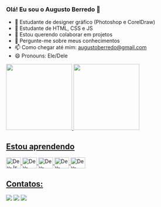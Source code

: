 ### Olá! Eu sou o Augusto Berredo  👋

- 🔭 Estudante de designer gráfico (Photoshop e CorelDraw) 
- 🌱 Estudante de HTML, CSS e JS
- 👯 Estou querendo colaborar em projetos
- 💬 Pergunte-me sobre meus conhecimentos
- 📫 Como chegar até mim: augustoberredo@gmail.com
- 😄 Pronouns: Ele/Dele



<div>
<a href="https://github.com/AugustoBerredo">
<img height="180em" src="https://github-readme-stats.vercel.app/api/top-langs/?username=AugustoBerredo&layout=compact&langs_count=7&theme=dracula"/>
<img height="180em" src="https://github-readme-stats.vercel.app/api?username=AugustoBerredo&show_icons=true&theme=dracula&include_all_commits=true&count_private=true"/>
</div>

## Estou aprendendo

<div style="display: inline_block">
<img align="center" alt="Dev-Js" height="30" width="40" <img src="https://cdn.jsdelivr.net/gh/devicons/devicon/icons/javascript/javascript-original.svg" >          
<img align="center" alt="Dev-CSS" height="30" width="40" <img src="https://cdn.jsdelivr.net/gh/devicons/devicon/icons/css3/css3-original.svg" >          
<img align="center" alt="Dev-HTML" height="30" width="40" <img src="https://cdn.jsdelivr.net/gh/devicons/devicon/icons/html5/html5-original.svg" >
<img align="center" alt="Dev-HTML" height="30" width="40" <img src="https://cdn.jsdelivr.net/gh/devicons/devicon/icons/github/github-original.svg" />
<img align="center" alt="Dev-HTML" height="30" width="40" <img src="https://cdn.jsdelivr.net/gh/devicons/devicon/icons/bootstrap/bootstrap-original.svg" />
          
          
</div>
          
## Contatos:

<div>          
<a href="https://instagram.com/augusto_berredo" target="_blank"><img src="https://img.shields.io/badge/-Instagram-%23E4405F?style=for-the-badge&logo=instagram&logoColor=white" target="_blank"></a>
<a href="https://www.linkedin.com/in/augusto-berredo" target="_blank"><img src="https://img.shields.io/badge/-LinkedIn-%230077B5?style=for-the-badge&logo=linkedin&logoColor=white" target="_blank"></a>
<a href = "mailto:augustoberredo@gmail.com"><img src="https://img.shields.io/badge/Gmail-D14836?style=for-the-badge&logo=gmail&logoColor=white" target="_blank"></a>




</div>

